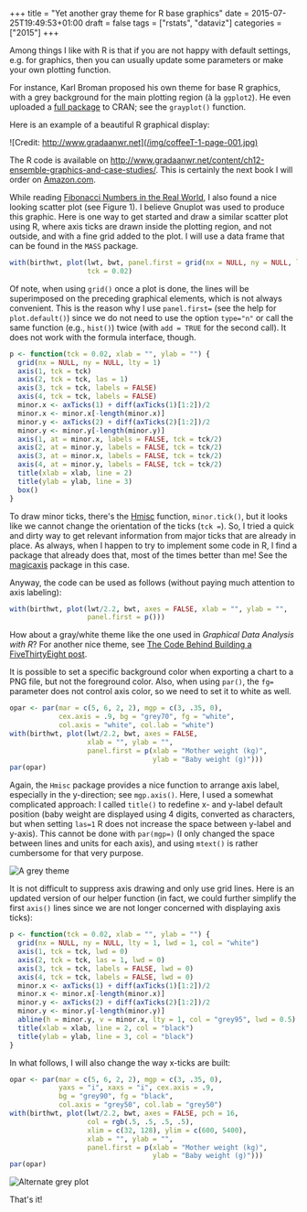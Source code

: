 +++
title = "Yet another gray theme for R base graphics"
date = 2015-07-25T19:49:53+01:00
draft = false
tags = ["rstats", "dataviz"]
categories = ["2015"]
+++

Among things I like with R is that if you are not happy with default settings, e.g. for graphics, then you can usually update some parameters or make your own plotting function.

<!--more-->

For instance, Karl Broman proposed his own theme for base R graphics, with a grey background for the main plotting region (à la `ggplot2`). He even uploaded a [full package](https://cran.r-project.org/web/packages/broman/) to CRAN; see the `grayplot()` function.

Here is an example of a beautiful R graphical display:

![Credit: http://www.gradaanwr.net](/img/coffeeT-1-page-001.jpg)

The R code is available on <http://www.gradaanwr.net/content/ch12-ensemble-graphics-and-case-studies/>. This is certainly the next book I will order on [Amazon.com](http://www.amazon.com).


While reading [Fibonacci Numbers in the Real World](http://lee-phillips.org/lispmath/), I also found a nice looking scatter plot (see Figure 1). I believe Gnuplot was used to produce this graphic. Here is one way to get started and draw a similar scatter plot using R, where axis ticks are drawn inside the plotting region, and not outside, and with a fine grid added to the plot. I will use a data frame that can be found in the `MASS` package.

```r
with(birthwt, plot(lwt, bwt, panel.first = grid(nx = NULL, ny = NULL, lty = 1),
                   tck = 0.02)
```

Of note, when using `grid()` once a plot is done, the lines will be superimposed on the preceding graphical elements, which is not always convenient. This is the reason why I use `panel.first=` (see the help for `plot.default()`) since we do not need to use the option `type="n"` or call the same function (e.g., `hist()`) twice (with `add = TRUE` for the second call). It does not work with the formula interface, though.

```r
p <- function(tck = 0.02, xlab = "", ylab = "") {
  grid(nx = NULL, ny = NULL, lty = 1)
  axis(1, tck = tck)
  axis(2, tck = tck, las = 1)
  axis(3, tck = tck, labels = FALSE)
  axis(4, tck = tck, labels = FALSE)
  minor.x <- axTicks(1) + diff(axTicks(1)[1:2])/2
  minor.x <- minor.x[-length(minor.x)]
  minor.y <- axTicks(2) + diff(axTicks(2)[1:2])/2
  minor.y <- minor.y[-length(minor.y)]
  axis(1, at = minor.x, labels = FALSE, tck = tck/2)
  axis(2, at = minor.y, labels = FALSE, tck = tck/2)
  axis(3, at = minor.x, labels = FALSE, tck = tck/2)
  axis(4, at = minor.y, labels = FALSE, tck = tck/2)
  title(xlab = xlab, line = 2)
  title(ylab = ylab, line = 3)
  box()
}
```

To draw minor ticks, there's the [Hmisc](https://cran.r-project.org/web/packages/Hmisc/) function, `minor.tick()`, but it looks like we cannot change the orientation of the ticks (`tck =`). So, I tried a quick and dirty way to get relevant information from major ticks that are already in place. As always, when I happen to try to implement some code in R, I find a package that already does that, most of the times better than me! See the [magicaxis](https://cran.r-project.org/web/packages/magicaxis/) package in this case.

Anyway, the code can be used as follows (without paying much attention to axis labeling):

```r
with(birthwt, plot(lwt/2.2, bwt, axes = FALSE, xlab = "", ylab = "",
                   panel.first = p()))
```

How about a gray/white theme like the one used in *Graphical Data Analysis with R*? For another nice theme, see [The Code Behind Building a FiveThirtyEight post](http://blog.yhathq.com/posts/replicating-five-thirty-eight-in-r.html).

It is possible to set a specific background color when exporting a chart to a PNG file, but not the foreground color. Also, when using `par()`, the `fg=` parameter does not control axis color, so we need to set it to white as well.

```r
opar <- par(mar = c(5, 6, 2, 2), mgp = c(3, .35, 0),
            cex.axis = .9, bg = "grey70", fg = "white",
            col.axis = "white", col.lab = "white")
with(birthwt, plot(lwt/2.2, bwt, axes = FALSE,
                   xlab = "", ylab = "",
                   panel.first = p(xlab = "Mother weight (kg)",
                                   ylab = "Baby weight (g)")))
par(opar)
```

Again, the `Hmisc` package provides a nice function to arrange axis label, especially in the y-direction; see `mgp.axis()`. Here, I used a somewhat complicated approach: I called `title()` to redefine x- and y-label default position (baby weight are displayed using 4 digits, converted as characters, but when setting `las=1` R does not increase the space between y-label and y-axis). This cannot be done with `par(mgp=)` (I only changed the space between lines and units for each axis), and using `mtext()` is rather cumbersome for that very purpose.

![A grey theme](/img/grayplot.png)

It is not difficult to suppress axis drawing and only use grid lines. Here is an updated version of our helper function (in fact, we could further simplify the first `axis()` lines since we are not longer concerned with displaying axis ticks):

```r
p <- function(tck = 0.02, xlab = "", ylab = "") {
  grid(nx = NULL, ny = NULL, lty = 1, lwd = 1, col = "white")
  axis(1, tck = tck, lwd = 0)
  axis(2, tck = tck, las = 1, lwd = 0)
  axis(3, tck = tck, labels = FALSE, lwd = 0)
  axis(4, tck = tck, labels = FALSE, lwd = 0)
  minor.x <- axTicks(1) + diff(axTicks(1)[1:2])/2
  minor.x <- minor.x[-length(minor.x)]
  minor.y <- axTicks(2) + diff(axTicks(2)[1:2])/2
  minor.y <- minor.y[-length(minor.y)]
  abline(h = minor.y, v = minor.x, lty = 1, col = "grey95", lwd = 0.5)
  title(xlab = xlab, line = 2, col = "black")
  title(ylab = ylab, line = 3, col = "black")
}
```

In what follows, I will also change the way x-ticks are built:

```r
opar <- par(mar = c(5, 6, 2, 2), mgp = c(3, .35, 0),
            yaxs = "i", xaxs = "i", cex.axis = .9,
            bg = "grey90", fg = "black",
            col.axis = "grey50", col.lab = "grey50")
with(birthwt, plot(lwt/2.2, bwt, axes = FALSE, pch = 16,
                   col = rgb(.5, .5, .5, .5),
                   xlim = c(32, 128), ylim = c(600, 5400),
                   xlab = "", ylab = "",
                   panel.first = p(xlab = "Mother weight (kg)",
                                   ylab = "Baby weight (g)")))
par(opar)
```

![Alternate grey plot](/img/grayplot2.png)

That's it!
